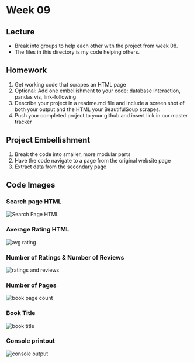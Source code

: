 # Week 09

## Lecture
* Break into groups to help each other with the project from week 08.
* The files in this directory is my code helping others.

## Homework
1. Get working code that scrapes an HTML page
2. Optional: Add one embellishment to your code: database interaction, pandas vis, link-following
3. Describe your project in a readme.md file and include a screen shot of both your output and the HTML your BeautifulSoup scrapes. 
4. Push your completed project to your github and insert link in our master tracker 

## Project Embellishment 
1. Break the code into smaller, more modular parts
2. Have the code navigate to a page from the original website page
3. Extract data from the secondary page

## Code Images
### Search page HTML
![Search Page HTML](https://raw.githubusercontent.com/brandyn-gilbert/dat129_ccac/master/Week%2009/HTML_search_page.PNG)

### Average Rating HTML
![avg rating](https://raw.githubusercontent.com/brandyn-gilbert/dat129_ccac/master/Week%2009/HTML_avg_rating.PNG)

### Number of Ratings & Number of Reviews
![ratings and reviews](https://raw.githubusercontent.com/brandyn-gilbert/dat129_ccac/master/Week%2009/HTML_rating_review.PNG)

### Number of Pages
![book page count](https://raw.githubusercontent.com/brandyn-gilbert/dat129_ccac/master/Week%2009/HTML_page_count.PNG)

### Book Title
![book title](https://raw.githubusercontent.com/brandyn-gilbert/dat129_ccac/master/Week%2009/HTML_title.PNG)


### Console printout
![console output](https://raw.githubusercontent.com/brandyn-gilbert/dat129_ccac/master/Week%2009/Console_print.PNG)

